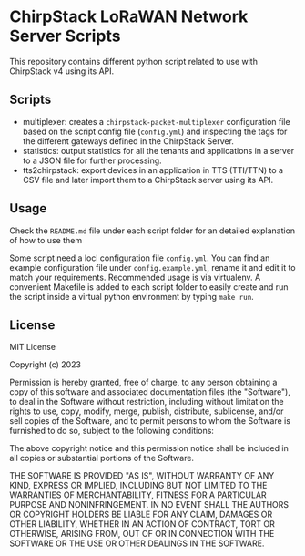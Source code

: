 # ChirpStack LoRaWAN Network Server Scripts

This repository contains different python script related to use with ChirpStack v4 using its API.

## Scripts

* multiplexer: creates a `chirpstack-packet-multiplexer` configuration file based on the script config file (`config.yml`) and inspecting the tags for the different gateways defined in the ChirpStack Server.
* statistics: output statistics for all the tenants and applications in a server to a JSON file for further processing.
* tts2chirpstack: export devices in an application in TTS (TTI/TTN) to a CSV file and later import them to a ChirpStack server using its API.

## Usage

Check the `README.md` file under each script folder for an detailed explanation of how to use them


Some script need a locl configuration file `config.yml`. You can find an example configuration file under `config.example.yml`, rename it and edit it to match your requirements.
Recommended usage is via virtualenv. A convenient Makefile is added to each script folder to easily create and run the script inside a virtual python environment by typing `make run`.

## License

MIT License

Copyright (c) 2023

Permission is hereby granted, free of charge, to any person obtaining a copy
of this software and associated documentation files (the "Software"), to deal
in the Software without restriction, including without limitation the rights
to use, copy, modify, merge, publish, distribute, sublicense, and/or sell
copies of the Software, and to permit persons to whom the Software is
furnished to do so, subject to the following conditions:

The above copyright notice and this permission notice shall be included in all
copies or substantial portions of the Software.

THE SOFTWARE IS PROVIDED "AS IS", WITHOUT WARRANTY OF ANY KIND, EXPRESS OR
IMPLIED, INCLUDING BUT NOT LIMITED TO THE WARRANTIES OF MERCHANTABILITY,
FITNESS FOR A PARTICULAR PURPOSE AND NONINFRINGEMENT. IN NO EVENT SHALL THE
AUTHORS OR COPYRIGHT HOLDERS BE LIABLE FOR ANY CLAIM, DAMAGES OR OTHER
LIABILITY, WHETHER IN AN ACTION OF CONTRACT, TORT OR OTHERWISE, ARISING FROM,
OUT OF OR IN CONNECTION WITH THE SOFTWARE OR THE USE OR OTHER DEALINGS IN THE
SOFTWARE.
